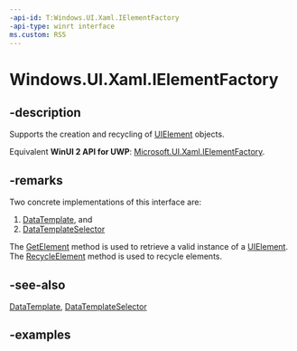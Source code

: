 ```yaml
---
-api-id: T:Windows.UI.Xaml.IElementFactory
-api-type: winrt interface
ms.custom: RS5
---
```


<!-- Interface syntax.
public interface IElementFactory 
-->

# Windows.UI.Xaml.IElementFactory

## -description

Supports the creation and recycling of [UIElement](uielement.md) objects.

Equivalent **WinUI 2 API for UWP**: [Microsoft.UI.Xaml.IElementFactory](/windows/winui/api/microsoft.ui.xaml.ielementfactory).

## -remarks

Two concrete implementations of this interface are:

1. [DataTemplate](datatemplate.md), and
1. [DataTemplateSelector](../windows.ui.xaml.controls/datatemplateselector.md)

The [GetElement](ielementfactory_getelement_92222689.md) method is used to retrieve a valid instance of a [UIElement](uielement.md). The [RecycleElement](ielementfactory_recycleelement_1023702976.md) method is used to recycle elements.

## -see-also

[DataTemplate](datatemplate.md), [DataTemplateSelector](../windows.ui.xaml.controls/datatemplateselector.md)

## -examples

